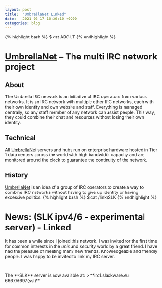 ```yaml
---
layout: post
title:  "UmbrellaNet Linked"
date:   2021-08-17 18:26:10 +0200
categories: blog 
---
```

{% highlight bash %}
$ cat ABOUT
{% endhighlight %}
# [UmbrellaNet] – The multi IRC network project
## About
The Umbrella IRC network is an initiative of IRC operators from various networks. It is an IRC network with multiple other IRC networks, each with their own identity and own website and staff. Everything is managed centrally, so any staff member of any network can assist people. This way, they could combine their chat and resources without losing their own identity.
## Technical
All [UmbrellaNet] servers and hubs run on enterprise hardware hosted in Tier 1 data centers across the world with high bandwidth capacity and are monitored around the clock to guarantee the continuity of the network.
## History
[UmbrellaNet] is an idea of a group of IRC operators to create a way to combine IRC networks without having to give up identity or having excessive politics.
{% highlight bash %}
$ cat /link/SLK
{% endhighlight %}
# News: (SLK ipv4/6 - experimental server) - Linked
It has been a while since I joined this network. I was invited for the first time for common interests in the *unix* and *security* world by a great friend. I have had the pleasure of meeting many new friends. Knowledgeable and friendly people. I was happy to be invited to link my IRC server.
<p>&nbsp;</p>
The **SLK** server is now avaiable at:
> **irc1.slackware.eu 6667/6697(ssl)**

[UmbrellaNet]: https://umbrellanet.org/
